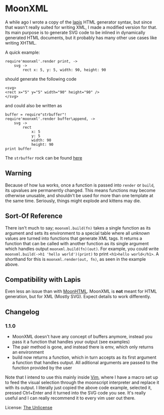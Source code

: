 MoonXML
=========

A while ago I wrote a copy of the [lapis](http://leafo.net/lapis/) HTML generator syntax, but since that wasn't really suited for writing XML, I made a modified version for that. Its main purpose is to generate SVG code to be inlined in dynamically generated HTML documents, but it probably has many other use cases like writing XHTML.

A quick example:

	require'moonxml'.render print, ->
		svg ->
			rect x: 5, y: 5, width: 90, height: 90

should generate the following code

	<svg>
	<rect x="5" y="5" width="90" height="90" />
	</svg>

and could also be written as

	buffer = require"strbuffer"!
	require'moonxml'.render buffer\append, ->
		svg ->
			rect
				x: 5
				y: 5
				width: 90
				height: 90
	print buffer

The `strbuffer` rock can be found [here](https://github.com/darkwiiplayer/lua_strbuffer)

Warning
-----

Because of how lua works, once a function is passed into `render` or `build`, its upvalues are permanently changed. This means functions may become otherwise unusable, and shouldn't be used for more than one template at the same time. Seriously, things might explode and kittens may die.

Sort-Of Reference
-----

There isn't much to say; `moonxml.build(fn)` takes a single function as its argument and sets its environment to a special table where all *unknown* values are turned into functions that generate XML tags. It returns a function that can be called with another function as its single argument which handles output `moonxml.build(fn)(out)`. For example, you could write `moonxml.build(->h1 'hello world')(print)` to print `<h1>hello world</h1>`. A shorthand for this is `moonxml.render(out, fn)`, as seen in the example above.

Compatibility with Lapis
-----

Even less an issue than with [MoonHTML](//github.com/darkwiiplayer/moonhtml). MoonXML is **not** meant for HTML generation, but for XML (Mostly SVG). Expect details to work differently.

Changelog
-----

### 1.1.0

- MoonXML doesn't have any concept of buffers anymore, instead you pass it a function that handles your output (see examples)
- The pair method is gone, and instead there is emv, which only returns an environment
- build now returns a function, which in turn accepts as its first argument a function that handles output. All aditional arguments are passed to the function provided by the user

Note that I intend to use this mainly inside [Vim](https://vim.sourceforge.io/), where I have a macro set up to feed the visual selection through the moonscript interpreter and replace it with its output.
I literally just copied the above code example, selected it, pressed Ctrl+Enter and it turned into the SVG code you see.
It's really useful and I can really recommend it to every vim user out there.

License: [The Unlicense](license.md)
